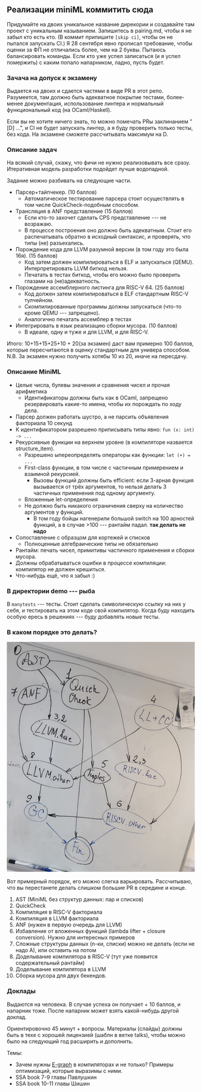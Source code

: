 ## Реализации miniML коммитить сюда

Придумайте на двоих уникальное название дирекории и создавайте там проект с уникальным называнием.
Запишитесь в pairing.md, чтобы я не забыл кто есть кто. (В коммит припишите `[skip ci]`, чтобы он не пытался запускать CI.)
Я 28 сентября явно прописал требование, чтобы оценки за ФП не отличались более, чем на 2 буквы. Пытаюсь балансировать команды. Если кто уже успел записаться (и я успел помержить) с каким попало напарником, ладно, пусть будет.

### Зачача на допуск к экзамену

Выдается на двоих и сдается частями в виде PR в этот репо. Разумеется, там должно быть адекватное покрытие тестами,
более-менее документация,
использование линтера
и нормальный функциональный код (на OCaml/Haskell).

Если вы не хотите ничего знать, то можно помечать PRы заклинанием "[D] ...", и CI не будет запускать линтер, а я буду проверить только тесты, без кода. На экзамене сможете рассчитывать максимум на D.


### Описание задач

На всякий случай, скажу, что фичи не нужно реализовывать  все сразу. Итеративная модель разработки подойдет лучше водопадной.

Задание можно разбивать на следующие части.

* Парсер+тайпчекер. (10 баллов)
  * Автоматическое тестирование парсера стоит осуществлять в том числе QuickCheck-подобным способом.
* Трансляция в ANF представление (15 баллов)
  * Если кто-то захочет сделать CPS представление --- не возражаю.
  * В процессе построения оно должно быть адекватным. Стоит его распечатывать обратно в исходный синтаксис, и проверять, что типы (не) разъехались.
* Порождение кода для LLVM разумной версии (в том году это была 16я). (15 баллов)
  * Код затем должен компилироваться в ELF и запускаться (QEMU). Интерпретировать LLVM биткод нельзя.
  * Печатать в тестах биткод, чтобы его можно было проверить глазами на (не)адекватность.
* Порождение ассемблерного листинга для RISC-V 64. (25 баллов)
  * Код должен затем компилироваться в ELF стандартным RISC-V тулчейном.
  * Скомпилированные программы должны  запускаться (что-то кроме QEMU --- запрещено).
  * Аналогично печатать ассемблер в тестах
* Интегрировать в язык реализацию сборки мусора. (10 баллов)
  * В идеале, одну и туже и для LLVM, и для RISC-V.

Итого: 10+15+15+25+10 + 20(за экзамен) даст вам примерно 100 баллов, которые пересчитаются в оценку стандартным для универа способом. N.B. За экзамен нужно получить хотябы 10 из 20, иначе на пересдачу.

### Описание MiniML

* Целые числа, булевы значения и сравнения чисел и прочая арифметика
  * Идентификаторы должны быть как в OCaml, запрещено резервировать какие-то имена, чтобы их порождать по ходу дела.
* Парсер должен работать шустро, а не парсить объявления факториала 10 секунд
* К идентификатором разрешено приписывать типы явно: `fun (x: int) -> ...`
* Рекурсивные функции на верхнем уровне (в компиляторе назвается structure_item).
  * Разрешено ыпереопределять операторы как функции: `let (+) = ...`
  * First-class функции, в том числе с частичным примерением и взаимной рекурсией.
    * Вызовы функций должны быть efficient: если 3-арная функция вызывается от трёх аргументов, то нельзя делать 3 частичных применения под одному аргументу.
  * Вложенные let-определения
  * Не должно быть никакого ограничения сверху на количество аргументов у функций.
    * В том году бойцы нагенерили большой switch на 100 арностей функций, а в случае >100 --- рантайм падал. **так делать не надо**
* Сопоставление с образцом для кортежей и списков
  * Полноценные алгебраические типы не обязательно
* Рантайм: печать чисел, примитивы частичного применения и сборки мусора.
* Должны обрабатываться ошибки в процессе компиляции: компилятор не должен крешиться.
* Что-нибудь ещё, что я забыл :)


### В директории demo --- рыба

В `manytests` --- тесты. Стоит сделать символическую ссылку на них у себя, и тестировать на этом коде свой компилятор.
Когда буду находить особую ересь в решениях --- буду добавлять новые тесты.

### В каком порядке это делать?

![Зависимости между подзадачами](https://github.com/Kakadu/comp24/blob/master/deps.jpg?raw=true)

Вот примерный порядок, его можно слегка варьировать.
Рассчитываю, что вы перестанете делать слишком большие PR в середине и конце.

1. AST (MiniML без структур данных: пар и списков)
2. QuickCheck
3. Компиляция в RISC-V факториала
4. Компиляция в LLVM факториала
5. ANF (нужен в первую очередь для LLVM)
6. Избавление от вложенных функций (lambda lifter + closure conversion). Нужно для интересных примеров
7. Сложные структуры данных (n-ки, списки) можно не делать (если не надо А), или оставить на потом
8. Доделывание компилятора в RISC-V (тут уже появится содержательный рантайм)
9. Доделывание компилятора в LLVM
10. Сборка мусора для двух бекендов.


### Доклады

Выдаются на человека. В случае успеха он получает + 10 баллов, и напарник тоже. После напарник может взять какой-нибудь другой доклад.

Ориентировочно 45 минут + вопросы. Материалы (слайды) должны быть в техе с хорошей лицензией (шаблн в ветке talks), чтобы можно было на следующий год расширить и дополнить.

Темы:

* Зачем нужны [E-graph](https://egraphs-good.github.io)  в компиляторах и не только? Примеры оптимизаций, которые выразимы с ними.
* SSA book 7-9 главы Павлушкин
* SSA book 10-11 главы Шишин
